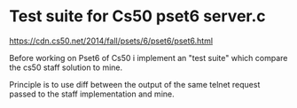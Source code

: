 # Test suite for Cs50 pset6 server.c #

https://cdn.cs50.net/2014/fall/psets/6/pset6/pset6.html

Before working on Pset6 of Cs50 i implement an "test suite" which compare the cs50 staff solution to mine.

Principle is to use diff between the output of the same telnet request passed to the staff implementation and mine.
